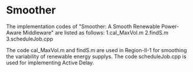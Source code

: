 # Smoother
The implementation codes of "Smoother: A Smooth Renewable Power-Aware Middleware" are listed as follows: 1.cal_MaxVol.m 2.findS.m 3.scheduleJob.cpp  

The code cal_MaxVol.m and findS.m are used in Region-II-1 for smoothing the variability of renewable energy supplys. The code scheduleJob.cpp is used for implementing Active Delay.
